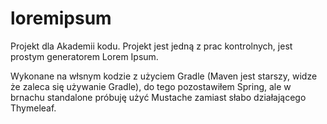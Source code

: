 # loremipsum
Projekt dla Akademii kodu. Projekt jest jedną z prac kontrolnych, jest prostym generatorem Lorem Ipsum.

Wykonane na włsnym kodzie z użyciem Gradle (Maven jest starszy, widze że zaleca się używanie Gradle), 
do tego pozostawiłem Spring, ale w brnachu standalone próbuję użyć Mustache zamiast słabo działającego Thymeleaf.
